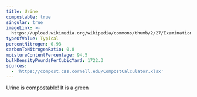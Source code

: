 ```yaml
---
title: Urine
compostable: true
singular: true
imageLink: >-
  https://upload.wikimedia.org/wikipedia/commons/thumb/2/27/Examination_of_the_urine%3B_a_manual_for_students_and_practitioners_%281909%29_%2814777020352%29.jpg/512px-Examination_of_the_urine%3B_a_manual_for_students_and_practitioners_%281909%29_%2814777020352%29.jpg
typeOfValue: Typical
percentNitrogen: 0.93
carbonToNitrogenRatio: 0.8
moistureContentPercentage: 94.5
bulkDensityPoundsPerCubicYard: 1722.3
sources:
  - 'https://compost.css.cornell.edu/CompostCalculator.xlsx'
---
```


Urine is compostable! It is a green
